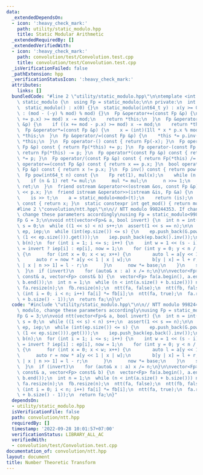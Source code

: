```yaml
---
data:
  _extendedDependsOn:
  - icon: ':heavy_check_mark:'
    path: utility/static_modulo.hpp
    title: Static Modular Arithmetic
  _extendedRequiredBy: []
  _extendedVerifiedWith:
  - icon: ':heavy_check_mark:'
    path: convolution/test/Convolution.test.cpp
    title: convolution/test/Convolution.test.cpp
  _isVerificationFailed: false
  _pathExtension: hpp
  _verificationStatusIcon: ':heavy_check_mark:'
  attributes:
    links: []
  bundledCode: "#line 2 \"utility/static_modulo.hpp\"\n\ntemplate <int mod>\nstruct\
    \ static_modulo {\n  using Fp = static_modulo;\n\n private:\n  int x;\n\n public:\n\
    \  static_modulo() : x(0) {}\n  static_modulo(int64_t y) : x(y >= 0 ? y % mod\
    \ : (mod - (-y) % mod) % mod) {}\n  Fp &operator+=(const Fp &p) {\n    if ((x\
    \ += p.x) >= mod) x -= mod;\n    return *this;\n  }\n  Fp &operator-=(const Fp\
    \ &p) {\n    if ((x += mod - p.x) >= mod) x -= mod;\n    return *this;\n  }\n\
    \  Fp &operator*=(const Fp &p) {\n    x = (int)(1ll * x * p.x % mod);\n    return\
    \ *this;\n  }\n  Fp &operator/=(const Fp &p) {\n    *this *= p.inv();\n    return\
    \ *this;\n  }\n  Fp operator-() const { return Fp(-x); }\n  Fp operator+(const\
    \ Fp &p) const { return Fp(*this) += p; }\n  Fp operator-(const Fp &p) const {\
    \ return Fp(*this) -= p; }\n  Fp operator*(const Fp &p) const { return Fp(*this)\
    \ *= p; }\n  Fp operator/(const Fp &p) const { return Fp(*this) /= p; }\n  bool\
    \ operator==(const Fp &p) const { return x == p.x; }\n  bool operator!=(const\
    \ Fp &p) const { return x != p.x; }\n  Fp inv() const { return pow(mod - 2); }\n\
    \  Fp pow(int64_t n) const {\n    Fp ret(1), mul(x);\n    while (n > 0) {\n  \
    \    if (n & 1) ret *= mul;\n      mul *= mul;\n      n >>= 1;\n    }\n    return\
    \ ret;\n  }\n  friend ostream &operator<<(ostream &os, const Fp &p) { return os\
    \ << p.x; }\n  friend istream &operator>>(istream &is, Fp &a) {\n    int64_t t;\n\
    \    is >> t;\n    a = static_modulo<mod>(t);\n    return (is);\n  }\n  int get()\
    \ const { return x; }\n  static constexpr int get_mod() { return mod; }\n};\n\
    #line 2 \"convolution/ntt.hpp\"\n\n// NTT modulo 998244353. If change modulo,\
    \ change these parameters accordingly\nusing Fp = static_modulo<998244353>;\n\
    Fp G = 3;\n\nvoid ntt(vector<Fp>& a, bool invert) {\n  int n = int(a.size()),\
    \ s = 0;\n  while ((1 << s) < n) s++;\n  assert(1 << s == n);\n\n  static vector<Fp>\
    \ ep, iep;\n  while (int(ep.size()) <= s) {\n    ep.push_back(G.pow((Fp(-1) /\
    \ (1 << ep.size())).get()));\n    iep.push_back(ep.back().inv());\n  }\n  vector<Fp>\
    \ b(n);\n  for (int i = 1; i <= s; i++) {\n    int w = 1 << (s - i);\n    Fp base\
    \ = invert ? iep[i] : ep[i], now = 1;\n    for (int y = 0; y < n / 2; y += w)\
    \ {\n      for (int x = 0; x < w; x++) {\n        auto l = a[y << 1 | x];\n  \
    \      auto r = now * a[y << 1 | x | w];\n        b[y | x] = l + r;\n        b[y\
    \ | x | n >> 1] = l - r;\n      }\n      now *= base;\n    }\n    swap(a, b);\n\
    \  }\n  if (invert)\n    for (auto& x : a) x /= n;\n}\n\nvector<Fp> nttconv(vector<Fp>\
    \ const& a, vector<Fp> const& b) {\n  vector<Fp> fa(a.begin(), a.end()), fb(b.begin(),\
    \ b.end());\n  int n = 1;\n  while (n < int(a.size() + b.size())) n <<= 1;\n \
    \ fa.resize(n);\n  fb.resize(n);\n  ntt(fa, false);\n  ntt(fb, false);\n  for\
    \ (int i = 0; i < n; i++) fa[i] *= fb[i];\n  ntt(fa, true);\n  fa.resize(int(a.size()\
    \ + b.size() - 1));\n  return fa;\n}\n"
  code: "#include \"utility/static_modulo.hpp\"\n\n// NTT modulo 998244353. If change\
    \ modulo, change these parameters accordingly\nusing Fp = static_modulo<998244353>;\n\
    Fp G = 3;\n\nvoid ntt(vector<Fp>& a, bool invert) {\n  int n = int(a.size()),\
    \ s = 0;\n  while ((1 << s) < n) s++;\n  assert(1 << s == n);\n\n  static vector<Fp>\
    \ ep, iep;\n  while (int(ep.size()) <= s) {\n    ep.push_back(G.pow((Fp(-1) /\
    \ (1 << ep.size())).get()));\n    iep.push_back(ep.back().inv());\n  }\n  vector<Fp>\
    \ b(n);\n  for (int i = 1; i <= s; i++) {\n    int w = 1 << (s - i);\n    Fp base\
    \ = invert ? iep[i] : ep[i], now = 1;\n    for (int y = 0; y < n / 2; y += w)\
    \ {\n      for (int x = 0; x < w; x++) {\n        auto l = a[y << 1 | x];\n  \
    \      auto r = now * a[y << 1 | x | w];\n        b[y | x] = l + r;\n        b[y\
    \ | x | n >> 1] = l - r;\n      }\n      now *= base;\n    }\n    swap(a, b);\n\
    \  }\n  if (invert)\n    for (auto& x : a) x /= n;\n}\n\nvector<Fp> nttconv(vector<Fp>\
    \ const& a, vector<Fp> const& b) {\n  vector<Fp> fa(a.begin(), a.end()), fb(b.begin(),\
    \ b.end());\n  int n = 1;\n  while (n < int(a.size() + b.size())) n <<= 1;\n \
    \ fa.resize(n);\n  fb.resize(n);\n  ntt(fa, false);\n  ntt(fb, false);\n  for\
    \ (int i = 0; i < n; i++) fa[i] *= fb[i];\n  ntt(fa, true);\n  fa.resize(int(a.size()\
    \ + b.size() - 1));\n  return fa;\n}"
  dependsOn:
  - utility/static_modulo.hpp
  isVerificationFile: false
  path: convolution/ntt.hpp
  requiredBy: []
  timestamp: '2022-09-28 10:01:57+07:00'
  verificationStatus: LIBRARY_ALL_AC
  verifiedWith:
  - convolution/test/Convolution.test.cpp
documentation_of: convolution/ntt.hpp
layout: document
title: Number Theoretic Transform
---
```


